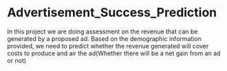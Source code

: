 # Advertisement_Success_Prediction
In this project we are doing  assessment on  the revenue that can be generated by a proposed ad. Based on the demographic information provided, we need to predict whether the revenue generated will cover costs to produce and air the ad(Whether there will be a net gain from an ad or not)
